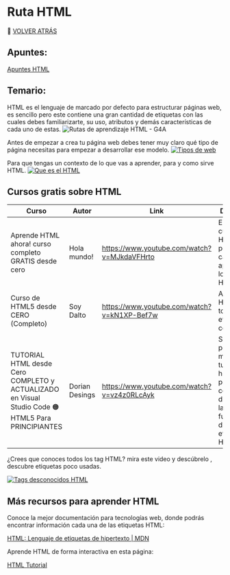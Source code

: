 # Ruta HTML

🚀 [VOLVER ATRÁS](https://github.com/guides4all/Ruta-FrontEnd)

## **Apuntes:**

[Apuntes HTML](https://www.notion.so/HTML-ffc77ace2b5f43f28c3cddd1f14582e8)

## Temario:

HTML es el lenguaje de marcado por defecto para estructurar páginas web, es sencillo pero este contiene una gran cantidad de etiquetas con las cuales debes familiarizarte, su uso, atributos y demás características de cada uno de estas.
![Rutas de aprendizaje  HTML -  G4A](https://user-images.githubusercontent.com/71718050/195192441-2c24db10-eb8c-4ebd-b72c-1d4a928dbc1a.png)



Antes de empezar a crea tu página web debes tener muy claro qué tipo de página necesitas para empezar a desarrollar ese modelo.
[![Tipos de web](https://img.youtube.com/vi/lpUSUUeRXUo/0.jpg)](https://www.youtube.com/watch?v=lpUSUUeRXUo)


Para que tengas un contexto de lo que vas a aprender, para y como sirve HTML.
[![Que es el HTML](https://img.youtube.com/vi/pUjfXhQeSdc/0.jpg)](https://www.youtube.com/watch?v=pUjfXhQeSdc)

## Cursos gratis sobre HTML

| Curso | Autor | Link | Descripción |
| --- | --- | --- | --- |
| Aprende HTML ahora! curso completo GRATIS desde cero | Hola mundo! | https://www.youtube.com/watch?v=MJkdaVFHrto | En este curso de HTML corto, pero de calidad aprenderás lo básico de HTML |
| Curso de HTML5 desde CERO (Completo) | Soy Dalto | https://www.youtube.com/watch?v=kN1XP-Bef7w | Aprende HTML y todas sus etiquetas comunes. |
| TUTORIAL HTML desde Cero COMPLETO y ACTUALIZADO en Visual Studio Code 🟠 HTML5 Para PRINCIPIANTES | Dorian Desings | https://www.youtube.com/watch?v=vz4z0RLcAyk | SI quieres profundizar más este es tu curso! 6 horas de puro contenido desglosando la funcionalidad de muchas etiquetas de HTML. |

¿Crees que conoces todos los tag HTML? mira este video y descúbrelo , descubre etiquetas poco usadas.

[![Tags desconocidos HTML](https://img.youtube.com/vi/1x0TITmM4Wc/0.jpg)](https://www.youtube.com/watch?v=1x0TITmM4Wc)

## Más recursos para aprender HTML

Conoce la mejor documentación para tecnologías web, donde podrás encontrar información cada una de las etiquetas HTML:

[HTML&colon; Lenguaje de etiquetas de hipertexto | MDN](https://developer.mozilla.org/es/docs/Web/HTML)

Aprende HTML de forma interactiva en esta página:

[HTML Tutorial](https://www.w3schools.com/html/)
